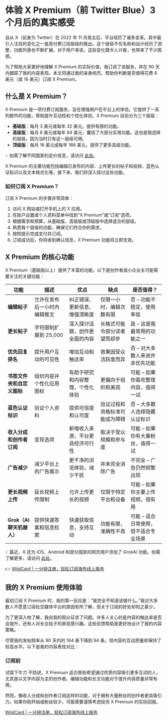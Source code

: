 # 体验 X Premium（前 Twitter Blue）3 个月后的真实感受

自从 X（前身为 Twitter）在 2022 年 11 月易主后，平台经历了诸多变革。其中最引人注目的变化之一是其付费订阅层级的推出。这个层级不仅名称和设计经历了调整，功能列表也不断扩展。对于用户来说，这些变化既令人兴奋，也带来了不少困惑。

为了帮助大家更好地理解 X Premium 的实际价值，我订阅了该服务，并在 90 天内跟踪了我的内容表现。本文将通过我的亲身经历，帮助你判断是否值得花费 8 美元（或 16 美元）订阅 X Premium。

## 什么是 X Premium？

X Premium 是一项付费订阅服务，旨在增强用户在平台上的体验。它提供了一系列额外的功能，帮助提升互动性和个性化体验。X Premium 目前分为三个层级：

- **基础版**：每月 3 美元或每年 32 美元，提供有限的功能。
- **高级版**：每月 8 美元或每年 84 美元，囊括了大部分实用功能。这也是我选择的层级，因为当时只有这一层级可用。
- **顶级版**：每月 16 美元或每年 168 美元，提供了更多高级功能。



💡 如需了解不同国家的定价信息，请访问 [此处](https://help.twitter.com/en/using-x/x-premium#tbpricing-bycountry)。

X Premium 的主要功能包括编辑已发布的内容、上传更长的帖子和视频、蓝色认证标识以及文本格式化等。接下来，我们将深入探讨这些功能。

### 如何订阅 X Premium？

订阅 X Premium 的步骤非常简单：

1. 访问 X 网站或打开手机上的 X 应用。
2. 在账户设置或个人资料菜单中找到“X Premium”或“订阅”选项。
3. 根据需求和预算，从基础版、高级版或顶级版中选择适合的层级。
4. 熟悉每个层级的功能，确保它们符合你的需求。
5. 按照提示完成支付并订阅。
6. 订阅成功后，你将收到确认信息，X Premium 功能将立即生效。

## X Premium 的核心功能

X Premium（基础版以上）提供了丰富的功能，以下是创作者或小企业主可能需要关注的关键功能：

| **功能**                    | **描述**                              | **优点**                              | **缺点**                              | **是否值得？**                       |
|-----------------------------|---------------------------------------|---------------------------------------|---------------------------------------|---------------------------------------|
| **编辑帖子**                | 允许在发布后一小时内编辑推文          | 纠正错误、更新信息、增强清晰度        | 仅限一小时，编辑次数有限               | 否 – 功能不稳定，使用率低             |
| **更长帖子**                | 字符限制扩展到 25,000                 | 深入探讨话题，创作更全面的内容        | 长格式可能令部分读者望而却步           | 是 – 这是我最常用的功能之一           |
| **优先回复排名**            | 提升用户互动的可见性                  | 增加互动和触达率                      | 效果因受众活跃度而异                   | 否 – 对大多数人来说并非优先功能       |
| **书签文件夹和自定义图标**  | 组织内容并个性化应用图标              | 有助于研究和内容整理，个性化体验       | 更偏向于组织和美观                      | 可能 – 如果你喜欢整理内容，值得一试   |
| **蓝色认证标识**            | 验证个人资料                          | 提供可信度和认可度                    | 验证过程和资格标准可能成为障碍           | 否 – 大多数人选择隐藏认证标识         |
| **收入分成和创作者订阅**    | 变现选项                              | 新增收入来源，平台更具经济可行性       | 取决于受众规模和参与度                  | 可能 – 如果你有大量粉丝，值得一试     |
| **广告减少**                | 减少平台上的广告展示                  | 更干净的浏览体验，减少干扰              | 并未完全消除广告                        | 不完全 – 广告仍然频繁出现             |
| **更长视频上传**            | 延长视频上传限制                      | 允许上传更长的视频                      | 仅限于特定平台和设备                    | 可能 – 如果你主要上传视频，很有用     |
| **Grok（AI 聊天机器人）**   | 提供快速答案和信息检索                | 快速获取信息，支持互动                  | 功能有限，准确性不高                    | 可能 – 适合日常使用，但不适合专业场景 |

💡 最近，X 还为 iOS、Android 和部分国家的网页用户添加了 GrokAI 功能。如需了解更多，请访问 [此处](https://help.x.com/en/using-x/about-grok)。

👉 [WildCard | 一分钟注册，轻松订阅海外线上服务](https://bbtdd.com/WildCard)

## 我的 X Premium 使用体验

最初订阅 X Premium 时，我的第一反应是：“我完全不知道该做什么。”我对大多数人不愿意订阅社交媒体平台的原因有所了解，但关于订阅的好处却知之甚少。

为了更深入地了解，我向我的观众征求了问题。许多人关心的是内容的触达率是否会提升，还有人对长文帖子的表现感兴趣。这些反馈帮助我更好地设计了我的内容策略。

尽管我的发帖频率从 90 天内的 164 条下降到 94 条，但内容的互动质量却保持了较高水平。以下是我的内容表现对比：

### 订阅前
试探下牛刀
不妨说，X Premium 适合那些希望通过优质内容吸引更多互动的人，尤其是以文字内容为主的创作者。编辑功能和长文功能对于提升内容质量非常有用。

然而，像收入分成和创作者订阅这样的功能，对于拥有大量粉丝的创作者更具吸引力。如果你刚开始或粉丝较少，可能需要谨慎考虑投资 X Premium 的实际回报。


[WildCard | 一分钟注册，轻松订阅海外线上服务](https://bbtdd.com/WildCard)